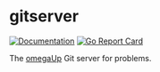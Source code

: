 # gitserver

[![Documentation](https://godoc.org/github.com/omegaup/gitserver?status.svg)](https://godoc.org/github.com/omegaup/gitserver)
[![Go Report Card](https://goreportcard.com/badge/github.com/omegaup/gitserver)](https://goreportcard.com/report/github.com/omegaup/gitserver)

The [omegaUp](https://github.com/omegaup/omegaup) Git server for problems.
